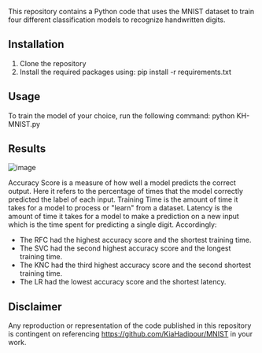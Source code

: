 
This repository contains a Python code that uses the MNIST dataset to train four different 
classification models to recognize handwritten digits.

## Installation

1. Clone the repository
2. Install the required packages using: pip install -r requirements.txt

## Usage

To train the model of your choice, run the following command: python KH-MNIST.py

## Results

![image](https://user-images.githubusercontent.com/33584311/228621313-c9695742-afe8-4ce0-9954-931edcb218fb.png)

Accuracy Score is a measure of how well a model predicts the correct output. Here it refers to the percentage of 
times that the model correctly predicted the label of each input. Training Time is the amount of time it takes 
for a model to process or "learn" from a dataset. Latency is the amount of time it takes for a model to make a 
prediction on a new input which is the time spent for predicting a single digit. Accordingly:

- The RFC had the highest accuracy score and the shortest training time. 
- The SVC had the second highest accuracy score and the longest training time.
- The KNC had the third highest accuracy score and the second shortest training time.
- The LR had the lowest accuracy score and the shortest latency.

## Disclaimer

Any reproduction or representation of the code published in this repository is contingent on referencing 
https://github.com/KiaHadipour/MNIST in your work.
